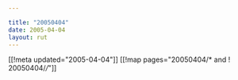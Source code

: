 ```yaml
---

title: "20050404"
date: 2005-04-04
layout: rut
---
```


[[!meta updated="2005-04-04"]]
[[!map pages="20050404/* and ! 20050404/*/*"]]
